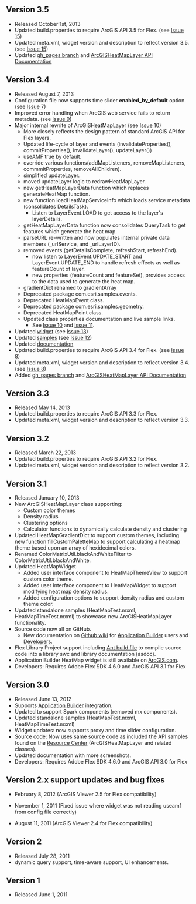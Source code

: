 ## Version 3.5

* Released October 1st, 2013
* Updated build.properties to require ArcGIS API 3.5 for Flex. (see [Issue 15][ghi15])
* Updated meta.xml, widget version and description to reflect version 3.5. (see [Issue 15][ghi15])
* Updated [gh_pages branch][gh_pages] and [ArcGISHeatMapLayer API Documentation][gh_pages_doc]

## Version 3.4

* Released August 7, 2013
* Configuration file now supports time slider **enabled_by_default** option. (see [Issue 7][ghi7])
* Improved error handling when ArcGIS web service fails to return metadata. (see [Issue 9][ghi9])
* Major internal rewrite of ArcGISHeatMapLayer (see [Issue 10][ghi10])
    * More closely reflects the design pattern of standard ArcGIS API for Flex layers.
    * Updated life-cycle of layer and events (invalidateProperties(), commitProperties(), invalidateLayer(), updateLayer())
    * useAMF true by default.
    * override various functions(addMapListeners, removeMapListeners, commmitProperties, removeAllChildren).
    * simplified updateLayer.
    * moved updateLayer logic to redrawHeatMapLayer.
    * new getHeatMapLayerData function which replaces generateHeatMap function.
    * new function loadHeatMapServiceInfo which loads service metadata (consolidates DetailsTask).
        * Listen to LayerEvent.LOAD to get access to the layer's layerDetails.
    * getHeatMapLayerData function now consolidates QueryTask to get features which generate the heat map.
    * parseURL re-written and now populates internal private data members (_urlService, and _urlLayerID).
    * removed events (getDetailsComplete, refreshStart, refreshEnd).
        * now listen to LayerEvent.UPDATE_START and LayerEvent.UPDATE_END to handle refresh effects as well as featureCount of layer.
        * new properties (featureCount and featureSet), provides access to the data used to generate the heat map.
    * gradientDict renamed to gradientArray
    * Deprecated package com.esri.samples.events.
    * Deprecated HeatMapEvent class.
    * Deprecated package com.esri.samples.geometry.
    * Deprecated HeatMapPoint class.
    * Updated class properties documentation and live sample links.
        * See [Issue 10][ghi10] and [Issue 11][ghi11].
* Updated [widget][widget-master] (see [Issue 13][ghi13])
* Updated [samples][samples-master] (see [Issue 12][ghi12])
* Updated [documentation][wikidoc]
* Updated build.properties to require ArcGIS API 3.4 for Flex. (see [Issue 8][ghi8])
* Updated meta.xml, widget version and description to reflect version 3.4. (see [Issue 8][ghi8])
* Added [gh_pages branch][gh_pages] and [ArcGISHeatMapLayer API Documentation][gh_pages_doc]

## Version 3.3

* Released May 14, 2013
* Updated build.properties to require ArcGIS API 3.3 for Flex.
* Updated meta.xml, widget version and description to reflect version 3.3.

## Version 3.2

* Released March 22, 2013
* Updated build.properties to require ArcGIS API 3.2 for Flex.
* Updated meta.xml, widget version and description to reflect version 3.2.

## Version 3.1

* Released January 10, 2013
* New ArcGISHeatMapLayer class supporting:
	* Custom color themes
	* Density radius
	* Clustering options
	* Calculator functions to dynamically calculate density and clustering
* Updated HeatMapGradientDict to support custom themes, including new function fillCustomPaletteMap to support calculating a heatmap theme based upon an array of hexidecimal colors.
* Renamed ColorMatrixUtil.blackAndWhiteFilter to ColorMatrixUtil.blackAndWhite.
* Updated HeatMapWidget
	* Added user interface component to HeatMapThemeView to support custom color theme.
	* Added user interface component to HeatMapWidget to support modifying heat map density radius.
	* Added configuration options to support density radius and custom theme color.
* Updated standalone samples (HeatMapTest.mxml, HeatMapTimeTest.mxml) to showcase new ArcGISHeatMapLayer functionality.
* Source code now all on GitHub.
	* New documentation on [Github wiki](../../wiki) for [Application Builder](../../wiki/Application-Builder) users and [Developers](../../wiki/Developers).
* Flex Library Project support including [Ant build file](build.xml) to compile source code into a library swc and library documentation (asdoc).
* Application Builder HeatMap widget is still available on [ArcGIS.com](http://www.arcgis.com/home/item.html?id=43daf0ffb1d34e31ad752da1340aeb40).
* Developers: Requires Adobe Flex SDK 4.6.0 and ArcGIS API 3.1 for Flex

## Version 3.0

* Released June 13, 2012
* Supports [Application Builder](http://resources.arcgis.com/en/help/flex-viewer/concepts/01m3/01m30000004m000000.htm "Viewer concepts") integration.
* Updated to support Spark components (removed mx components).
* Updated standalone samples (HeatMapTest.mxml, HeatMapTimeTest.mxml)
* Widget updates: now supports proxy and time slider configuration.
* Source code: Now uses same source code as included the API samples found on the [Resource Center](http://resources.arcgis.com/en/help/flex-api/samples/01nq/01nq0000007m000000.htm "API Samples") (ArcGISHeatMapLayer and related classes).
* Updated documentation with more screenshots.
* Developers: Requires Adobe Flex SDK 4.6.0 and ArcGIS API 3.0 for Flex

## Version 2.x support updates and bug fixes

* February 8, 2012 (ArcGIS Viewer 2.5 for Flex compatibility)

* November 1, 2011 (Fixed issue where widget was not reading useamf from config file correctly)

* August 11, 2011 (ArcGIS Viewer 2.4 for Flex compatibility)

## Version 2

* Released July 28, 2011 
* dynamic query support, time-aware support, UI enhancements.

## Version 1

* Released June 1, 2011

[gh_pages]: http://esri.github.io/heatmap-widget-flex
[gh_pages_doc]: http://esri.github.io/heatmap-widget-flex/docs
[wikidoc]: https://github.com/Esri/heatmap-widget-flex/wiki
[samples-master]: https://github.com/Esri/heatmap-widget-flex/tree/master/samples-HeatMap/src
[widget-master]: https://github.com/Esri/heatmap-widget-flex/tree/develop/viewer-HeatMapWidget/src/widgets/HeatMap

[ghi7]: https://github.com/Esri/heatmap-widget-flex/issues/7
[ghi8]: https://github.com/Esri/heatmap-widget-flex/issues/8
[ghi9]: https://github.com/esri/heatmap-widget-flex/issues/9
[ghi10]: https://github.com/esri/heatmap-widget-flex/issues/10 
[ghi11]: https://github.com/Esri/heatmap-widget-flex/issues/11
[ghi12]: https://github.com/Esri/heatmap-widget-flex/issues/12
[ghi13]: https://github.com/Esri/heatmap-widget-flex/issues/13
[ghi15]: https://github.com/Esri/heatmap-widget-flex/issues/15